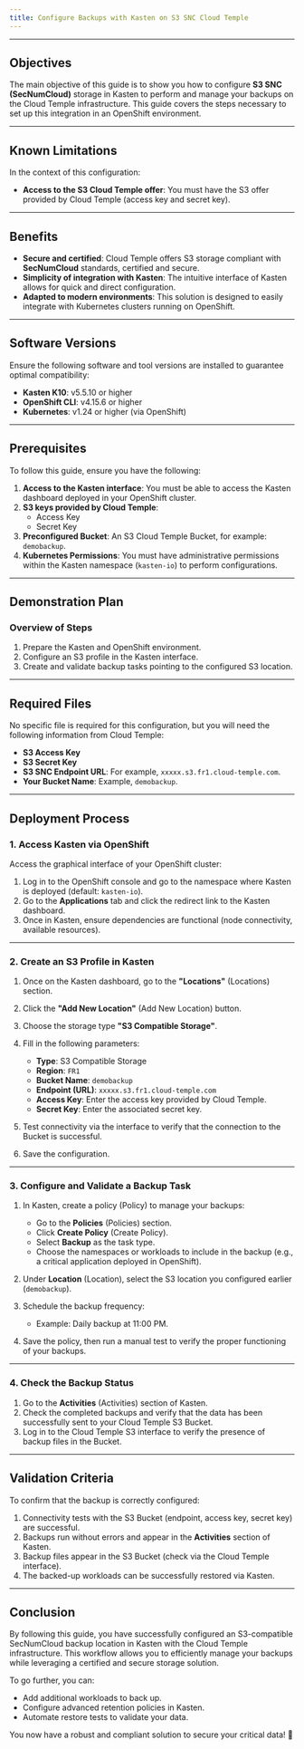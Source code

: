 ```yaml
---
title: Configure Backups with Kasten on S3 SNC Cloud Temple
---
```


---

## Objectives

The main objective of this guide is to show you how to configure **S3 SNC (SecNumCloud)** storage in Kasten to perform and manage your backups on the Cloud Temple infrastructure. This guide covers the steps necessary to set up this integration in an OpenShift environment.

---

## Known Limitations

In the context of this configuration:

- **Access to the S3 Cloud Temple offer**: You must have the S3 offer provided by Cloud Temple (access key and secret key).  
  
---

## Benefits

- **Secure and certified**: Cloud Temple offers S3 storage compliant with **SecNumCloud** standards, certified and secure.  
- **Simplicity of integration with Kasten**: The intuitive interface of Kasten allows for quick and direct configuration.  
- **Adapted to modern environments**: This solution is designed to easily integrate with Kubernetes clusters running on OpenShift.  

---

## Software Versions

Ensure the following software and tool versions are installed to guarantee optimal compatibility:  
- **Kasten K10**: v5.5.10 or higher  
- **OpenShift CLI**: v4.15.6 or higher  
- **Kubernetes**: v1.24 or higher (via OpenShift)  

---

## Prerequisites

To follow this guide, ensure you have the following:

1. **Access to the Kasten interface**: You must be able to access the Kasten dashboard deployed in your OpenShift cluster.  
2. **S3 keys provided by Cloud Temple**:
   - Access Key
   - Secret Key  
3. **Preconfigured Bucket**: An S3 Cloud Temple Bucket, for example: `demobackup`.   
4. **Kubernetes Permissions**: You must have administrative permissions within the Kasten namespace (`kasten-io`) to perform configurations.  

---

## Demonstration Plan

### Overview of Steps

1. Prepare the Kasten and OpenShift environment.  
2. Configure an S3 profile in the Kasten interface.  
3. Create and validate backup tasks pointing to the configured S3 location.  

---

## Required Files

No specific file is required for this configuration, but you will need the following information from Cloud Temple:  
- **S3 Access Key**  
- **S3 Secret Key**  
- **S3 SNC Endpoint URL**: For example, `xxxxx.s3.fr1.cloud-temple.com`.  
- **Your Bucket Name**: Example, `demobackup`.

---

## Deployment Process

### 1. Access Kasten via OpenShift

Access the graphical interface of your OpenShift cluster:  

1. Log in to the OpenShift console and go to the namespace where Kasten is deployed (default: `kasten-io`).  
2. Go to the **Applications** tab and click the redirect link to the Kasten dashboard.  
3. Once in Kasten, ensure dependencies are functional (node connectivity, available resources).  

---

### 2. Create an S3 Profile in Kasten

1. Once on the Kasten dashboard, go to the **"Locations"** (Locations) section.  
2. Click the **"Add New Location"** (Add New Location) button.  
3. Choose the storage type **"S3 Compatible Storage"**.  
4. Fill in the following parameters:  

   - **Type**: S3 Compatible Storage  
   - **Region**: `FR1`  
   - **Bucket Name**: `demobackup`  
   - **Endpoint (URL)**: `xxxxx.s3.fr1.cloud-temple.com`  
   - **Access Key**: Enter the access key provided by Cloud Temple.  
   - **Secret Key**: Enter the associated secret key.  

5. Test connectivity via the interface to verify that the connection to the Bucket is successful.  
6. Save the configuration.  

---

### 3. Configure and Validate a Backup Task

1. In Kasten, create a policy (Policy) to manage your backups:  
   - Go to the **Policies** (Policies) section.  
   - Click **Create Policy** (Create Policy).  
   - Select **Backup** as the task type.  
   - Choose the namespaces or workloads to include in the backup (e.g., a critical application deployed in OpenShift).  

2. Under **Location** (Location), select the S3 location you configured earlier (`demobackup`).  

3. Schedule the backup frequency:  
   - Example: Daily backup at 11:00 PM.  

4. Save the policy, then run a manual test to verify the proper functioning of your backups.  

---

### 4. Check the Backup Status

1. Go to the **Activities** (Activities) section of Kasten.  
2. Check the completed backups and verify that the data has been successfully sent to your Cloud Temple S3 Bucket.  
3. Log in to the Cloud Temple S3 interface to verify the presence of backup files in the Bucket.  

---

## Validation Criteria

To confirm that the backup is correctly configured:

1. Connectivity tests with the S3 Bucket (endpoint, access key, secret key) are successful.  
2. Backups run without errors and appear in the **Activities** section of Kasten.  
3. Backup files appear in the S3 Bucket (check via the Cloud Temple interface).  
4. The backed-up workloads can be successfully restored via Kasten.  

---

## Conclusion

By following this guide, you have successfully configured an S3-compatible SecNumCloud backup location in Kasten with the Cloud Temple infrastructure. This workflow allows you to efficiently manage your backups while leveraging a certified and secure storage solution.  

To go further, you can:  
- Add additional workloads to back up.  
- Configure advanced retention policies in Kasten.  
- Automate restore tests to validate your data.  

You now have a robust and compliant solution to secure your critical data! 🚀